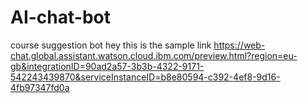 # AI-chat-bot
course suggestion bot
hey this is the sample link 
https://web-chat.global.assistant.watson.cloud.ibm.com/preview.html?region=eu-gb&integrationID=90ad2a57-3b3b-4322-9171-542243439870&serviceInstanceID=b8e80594-c392-4ef8-9d16-4fb97347fd0a
